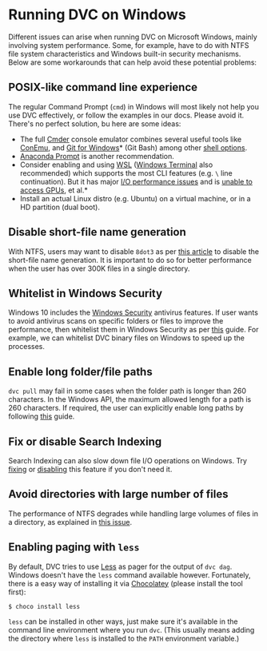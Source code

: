 # Running DVC on Windows

Different issues can arise when running DVC on Microsoft Windows, mainly
involving system performance. Some, for example, have to do with NTFS file
system characteristics and Windows built-in security mechanisms. Below are some
workarounds that can help avoid these potential problems:

## POSIX-like command line experience

The regular Command Prompt (`cmd`) in Windows will most likely not help you use
DVC effectively, or follow the examples in our docs. Please avoid it. There's no
perfect solution, bu here are some ideas:

- The full [Cmder](https://cmder.net/) console emulator combines several useful
  tools like [ConEmu](https://conemu.github.io/), and
  [Git for Windows](https://gitforwindows.org/)\* (Git Bash) among other
  [shell options](https://github.com/cmderdev/cmder/blob/master/README.md#access-to-multiple-shells-in-one-window-using-tabs).
- [Anaconda Prompt](https://docs.anaconda.com/anaconda/user-guide/getting-started/#open-prompt-win)
  is another recommendation.
- Consider enabling and using
  [WSL](https://blogs.windows.com/windowsdeveloper/2016/03/30/run-bash-on-ubuntu-on-windows/)
  ([Windows Terminal](https://devblogs.microsoft.com/commandline/) also
  recommended) which supports the most CLI features (e.g. `\` line
  continuation). But it has major
  [I/O performance issues](https://www.phoronix.com/scan.php?page=article&item=windows10-okt-wsl&num=2)
  and is [unable to access GPUs](https://github.com/Microsoft/WSL/issues/829),
  et al.\*
- Install an actual Linux distro (e.g. Ubuntu) on a virtual machine, or in a HD
  partition (dual boot).

## Disable short-file name generation

With NTFS, users may want to disable `8dot3` as per
[this article](https://support.microsoft.com/en-us/help/121007/how-to-disable-8-3-file-name-creation-on-ntfs-partitions)
to disable the short-file name generation. It is important to do so for better
performance when the user has over 300K files in a single directory.

## Whitelist in Windows Security

Windows 10 includes the
[Windows Security](https://support.microsoft.com/en-us/help/4013263/windows-10-stay-protected-with-windows-security)
antivirus features. If user wants to avoid antivirus scans on specific folders
or files to improve the performance, then whitelist them in Windows Security as
per
[this](https://support.microsoft.com/en-in/help/4028485/windows-10-add-an-exclusion-to-windows-security)
guide. For example, we can whitelist DVC binary files on Windows to speed up the
processes.

## Enable long folder/file paths

`dvc pull` may fail in some cases when the folder path is longer than 260
characters. In the Windows API, the maximum allowed length for a path is 260
characters. If required, the user can explicitly enable long paths by following
[this](https://blogs.msdn.microsoft.com/jeremykuhne/2016/07/30/net-4-6-2-and-long-paths-on-windows-10/)
guide.

## Fix or disable Search Indexing

Search Indexing can also slow down file I/O operations on Windows. Try
[fixing](https://www.groovypost.com/howto/fix-windows-10-search-index/) or
[disabling](https://winaero.com/blog/disable-search-indexing-windows-10/) this
feature if you don't need it.

## Avoid directories with large number of files

The performance of NTFS degrades while handling large volumes of files in a
directory, as explained in
[this issue](https://stackoverflow.com/questions/197162/ntfs-performance-and-large-volumes-of-files-and-directories).

## Enabling paging with `less`

By default, DVC tries to use [Less](<https://en.wikipedia.org/wiki/Less_(Unix)>)
as pager for the output of `dvc dag`. Windows doesn't have the `less` command
available however. Fortunately, there is a easy way of installing it via
[Chocolatey](https://chocolatey.org/) (please install the tool first):

```dvc
$ choco install less
```

`less` can be installed in other ways, just make sure it's available in the
command line environment where you run `dvc`. (This usually means adding the
directory where `less` is installed to the `PATH` environment variable.)
